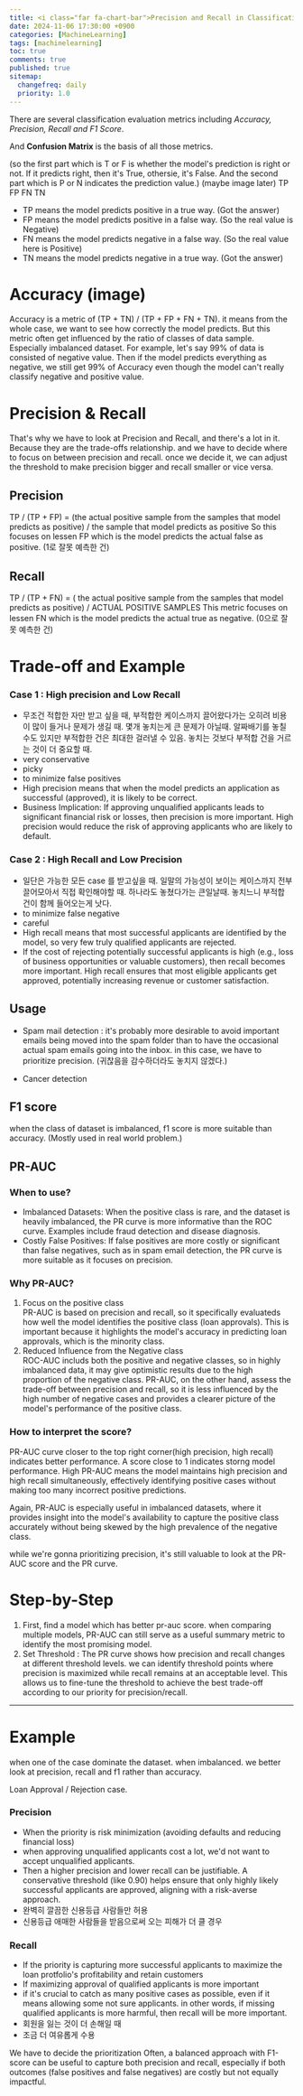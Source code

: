 ```yaml
---
title: <i class="far fa-chart-bar">Precision and Recall in Classification task</i>
date: 2024-11-06 17:30:00 +0900
categories: [MachineLearning]
tags: [machinelearning]
toc: true
comments: true
published: true
sitemap:
  changefreq: daily
  priority: 1.0
---
```


There are several classification evaluation metrics including *Accuracy, Precision, Recall and F1 Score*.

And **Confusion Matrix** is the basis of all those metrics.

(so the first part which is T or F is whether the model's prediction is right or not. If it predicts right, then it's True, othersie, it's False.
And the second part which is P or N indicates the prediction value.)
(maybe image later)
TP FP
FN TN

* TP means the model predicts positive in a true way. (Got the answer)
* FP means the model predicts positive in a false way. (So the real value is Negative)
* FN means the model predicts negative in a false way. (So the real value here is Positive)
* TN means the model predicts negative in a true way. (Got the answer)

# Accuracy (image)
Accuracy is a metric of (TP + TN) / (TP + FP + FN + TN). it means from the whole case, we want to see how correctly the model predicts.
But this metric often get influenced by the ratio of classes of data sample. Especially imbalanced dataset.
For example, let's say 99% of data is consisted of negative value. Then if the model predicts everything as negative, we still get 99% of Accuracy even though the model can't really classify negative and positive value.

# Precision & Recall
That's why we have to look at Precision and Recall, and there's a lot in it. Because they are the trade-offs relationship.
and we have to decide where to focus on between precision and recall. once we decide it, we can adjust the threshold to make precision bigger and recall smaller or vice versa.

## Precision
TP / (TP + FP)
= (the actual positive sample from the samples that model predicts as positive) / the sample that model predicts as positive
So this focuses on lessen FP which is the model predicts the actual false as positive. (1로 잘못 예측한 건)


## Recall
TP / (TP + FN)
= ( the actual positive sample from the samples that model predicts as positive) / ACTUAL POSITIVE SAMPLES
This metric focuses on lessen FN which is the model predicts the actual true as negative. (0으로 잘못 예측한 건)

# Trade-off and Example

### Case 1 : High precision and Low Recall
- 무조건 적합한 자만 받고 싶을 때, 부적합한 케이스까지 끌어왔다가는 오히려 비용이 많이 들거나 문제가 생길 때. 몇개 놓치는게 큰 문제가 아닐때. 알짜배기를 놓칠 수도 있지만 부적합한 건은 최대한 걸러낼 수 있음. 놓치는 것보다 부적합 건을 거르는 것이 더 중요할 때.
- very conservative
- picky
- to minimize false positives
- High precision means that when the model predicts an application as successful (approved), it is likely to be correct.
- Business Implication: If approving unqualified applicants leads to significant financial risk or losses, then precision is more important. High precision would reduce the risk of approving applicants who are likely to default.



### Case 2 : High Recall and Low Precision
- 일단은 가능한 모든 case 를 받고싶을 때. 일말의 가능성이 보이는 케이스까지 전부 끌어모아서 직접 확인해야할 때. 하나라도 놓쳤다가는 큰일날때. 놓치느니 부적합 건이 함께 들어오는게 낫다.
- to minimize false negative
- careful
- High recall means that most successful applicants are identified by the model, so very few truly qualified applicants are rejected.
- If the cost of rejecting potentially successful applicants is high (e.g., loss of business opportunities or valuable customers), then recall becomes more important. High recall ensures that most eligible applicants get approved, potentially increasing revenue or customer satisfaction.


## Usage
- Spam mail detection
: it's probably more desirable to avoid important emails being moved into the spam folder than to have the occasional actual spam emails going into the inbox. in this case, we have to prioritize precision. (귀찮음을 감수하더라도 놓치지 않겠다.)

- Cancer detection


## F1 score
when the class of dataset is imbalanced, f1 score is more suitable than accuracy. (Mostly used in real world problem.)

## PR-AUC
### When to use?
- Imbalanced Datasets: When the positive class is rare, and the dataset is heavily imbalanced, the PR curve is more informative than the ROC curve. Examples include fraud detection and disease diagnosis.
- Costly False Positives: If false positives are more costly or significant than false negatives, such as in spam email detection, the PR curve is more suitable as it focuses on precision.

### Why PR-AUC?
1. Focus on the positive class  
PR-AUC is based on precision and recall, so it specifically evaluateds how well the model identifies the positive class (loan approvals). This is important because it highlights the model's accuracy in predicting loan approvals, which is the minority class.  
2. Reduced Influence from the Negative class  
ROC-AUC includs both the positive and negative classes, so in highly imbalanced data, it may give optimistic results due to the high proportion of the negative class. PR-AUC, on the other hand, assess the trade-off between precision and recall, so it is less influenced by the high number of negative cases and provides a clearer picture of the model's performance of the positive class.

### How to interpret the score?
PR-AUC curve closer to the top right corner(high precision, high recall) indicates better performance.
A score close to 1 indicates storng model performance.
High PR-AUC means the model maintains high precision and high recall simultaneously, effectively identifying positive cases without making too many incorrect positive predictions.

Again, PR-AUC is especially useful in imbalanced datasets, where it provides insight into the model's availability to capture the positive class accurately without being skewed by the high prevalence of the negative class.

while we're gonna prioritizing precision, it's still valuable to look at the PR-AUC score and the PR curve.

# Step-by-Step

1. First, find a model which has better pr-auc score. when comparing multiple models, PR-AUC can still serve as a useful summary metric to identify the most promising model.
2. Set Threshold : The PR curve shows how precision and recall changes at different threshold levels. we can identify threshold points where precision is maximized while recall remains at an acceptable level. This allows us to fine-tune the threshold to achieve the best trade-off according to our priority for precision/recall.

----
# Example
when one of the case dominate the dataset. when imbalanced.
we better look at precision, recall and f1 rather than accuracy.
 
Loan Approval / Rejection case.

### Precision
- When the priority is risk minimization (avoiding defaults and reducing financial loss)
- when approving unqualified applicants cost a lot, we'd not want to accept unqualified applicants.
- Then a higher precision and lower recall can be justifiable. A conservative threshold (like 0.90) helps ensure that only highly likely successful applicants are approved, aligning with a risk-averse approach.
- 완벽히 깔끔한 신용등급 사람들만 허용
- 신용등급 애매한 사람들을 받음으로써 오는 피해가 더 클 경우

### Recall
- If the priority is capturing more successful applicants to maximize the loan protfolio's profitability and retain customers
- If maximizing approval of qualified applicants is more important
- if it's crucial to catch as many positive cases as possible, even if it means allowing some not sure applicants. in other words, if missing qualified applicants is more harmful, then recall will be more important. 
- 회원을 잃는 것이 더 손해일 때
- 조금 더 여유롭게 수용

We have to decide the prioritization
Often, a balanced approach with F1-score can be useful to capture both precision and recall, especially if both outcomes (false positives and false negatives) are costly but not equally impactful.
